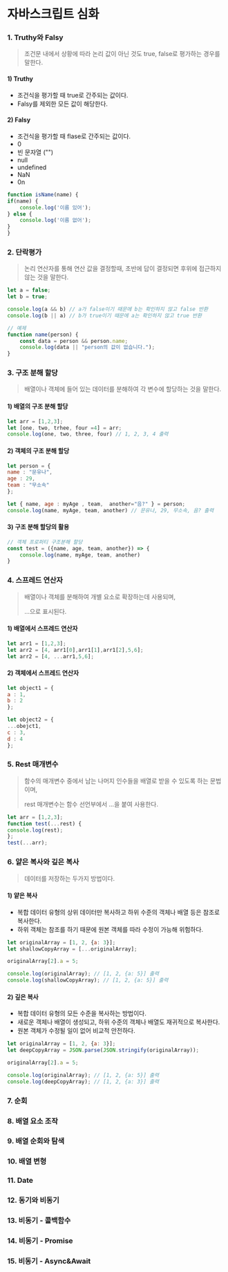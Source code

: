 # 자바스크립트 심화

### 1. Truthy와 Falsy

> 조건문 내에서 상황에 따라 논리 값이 아닌 것도 true, false로 평가하는 경우를 말한다.

#### 1) Truthy

* 조건식을 평가할 때 true로 간주되는 값이다.
* Falsy를 제외한 모든 값이 해당한다.

#### 2) Falsy&#x20;

* 조건식을 평가할 때 flase로 간주되는 값이다.
* 0&#x20;
* 빈 문자열 ("")
* null
* undefined
* NaN
* 0n

```javascript
function isName(name) {
if(name) {
    console.log('이름 있어');
} else {
    console.log('이름 없어');
}
}
```

### 2. 단락평가

> 논리 연산자를 통해 연산 값을 결정할때, 초반에 답이 결정되면 후위에 접근하지 않는 것을 말한다.

```javascript
let a = false;
let b = true;

console.log(a && b) // a가 false이기 때문에 b는 확인하지 않고 false 반환
console.log(b || a) // b가 true이기 때문에 a는 확인하지 않고 true 반환

```

```javascript
// 예제
function name(person) {
    const data = person && person.name;
    console.log(data || "person의 값이 없습니다.");
}
```

### 3. 구조 분해 할당

> 배열이나 객체에 들어 있는 데이터를 분해하여 각 변수에 할당하는 것을 말한다.

#### 1) 배열의 구조 분해 할당

```javascript
let arr = [1,2,3];
let [one, two, trhee, four =4] = arr;
console.log(one, two, three, four) // 1, 2, 3, 4 출력
```

#### 2) 객체의 구조 분해 할당

```javascript
let person = {
name : "문유나",
age : 29,
team : "무소속"
};

let { name, age : myAge , team,  another="음?" } = person;
console.log(name, myAge, team, another) // 문유나, 29, 무소속, 음? 출력
```

#### 3) 구조 분해 할당의 활용

```javascript
// 객체 프로퍼티 구조분해 할당
const test = ({name, age, team, another}) => {
    console.log(name, myAge, team, another)
}
```

### 4. 스프레드 연산자

> 배열이나 객체를 분해하여 개별 요소로 확장하는데 사용되며,
>
> ...으로 표시된다.

#### 1) 배열에서 스프레드 연산자

```javascript
let arr1 = [1,2,3];
let arr2 = [4, arr1[0],arr1[1],arr1[2],5,6];
let arr2 = [4, ...arr1,5,6];
```

#### 2) 객체에서 스프레드 연산자

```javascript
let object1 = {
a : 1,
b : 2
};

let object2 = {
...obejct1,
c : 3,
d : 4
};
```

### 5. Rest 매개변수

> 함수의 매개변수 중에서 남는 나머지 인수들을 배열로 받을 수 있도록 하는 문법이며,
>
> rest 매개변수는 함수 선언부에서 ...을 붙여 사용한다.

```javascript
let arr = [1,2,3];
function test(...rest) {
console.log(rest);
};
test(...arr);
```

### 6. 얕은 복사와 깊은 복사

> 데이터를 저장하는 두가지 방법이다.

#### 1) 얕은 복사&#x20;

* 복합 데이터 유형의 상위 데이터만 복사하고 하위 수준의 객체나 배열 등은 참조로 복사한다.
* 하위 객체는 참조를 하기 때문에 원본 객체를 따라 수정이 가능해 위험하다.

```javascript
let originalArray = [1, 2, {a: 3}];
let shallowCopyArray = [...originalArray];

originalArray[2].a = 5;

console.log(originalArray); // [1, 2, {a: 5}] 출력
console.log(shallowCopyArray); // [1, 2, {a: 5}] 출력

```

#### 2) 깊은 복사

* 복합 데이터 유형의 모든 수준을 복사하는 방법이다.
* 새로운 객체나 배열이 생성되고, 하위 수준의 객체나 배열도 재귀적으로 복사한다.
* 원본 객체가 수정될 일이 없어 비교적 안전하다.

```javascript
let originalArray = [1, 2, {a: 3}];
let deepCopyArray = JSON.parse(JSON.stringify(originalArray));

originalArray[2].a = 5;

console.log(originalArray); // [1, 2, {a: 5}] 출력
console.log(deepCopyArray); // [1, 2, {a: 3}] 출력

```

### 7. 순회

### 8. 배열 요소 조작

### 9. 배열 순회와 탐색

### 10. 배열 변형

### 11. Date

### 12. 동기와 비동기

### 13. 비동기 - 콜백함수

### 14. 비동기 - Promise

### 15. 비동기 - Async\&Await
